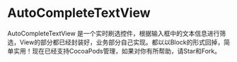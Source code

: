 # AutoCompleteTextView
AutoCompleteTextView 是一个实时刷选控件，根据输入框中的文本信息进行筛选，View的部分都已经封装好，业务部分自己实现。都以以Block的形式回掉，简单实用！现在已经支持CocoaPods管理，如果对你有所帮助，请Star和Fork。
